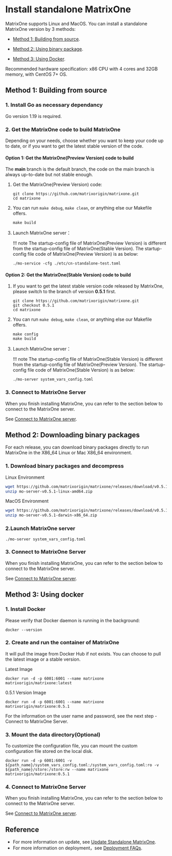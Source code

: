 # **Install standalone MatrixOne**

MatrixOne supports Linux and MacOS. You can install a standalone MatrixOne version by 3 methods:

- <p><a href="#code_source">Method 1: Building from source</a>.</p>
- <p><a href="#binary_packages">Method 2: Using binary package</a>.</p>
- <p><a href="#use_docker">Method 3: Using Docker</a>.</p>

Recommended hardware specification: x86 CPU with 4 cores and 32GB memory, with CentOS 7+ OS.

## <h2><a name="code_source">Method 1: Building from source</a></h2>

### 1. Install Go as necessary dependancy

Go version 1.19 is required.

### 2. Get the MatrixOne code to build MatrixOne

Depending on your needs, choose whether you want to keep your code up to date, or if you want to get the latest stable version of the code.

#### Option 1: Get the MatrixOne(Preview Version) code to build

The **main** branch is the default branch, the code on the main branch is always up-to-date but not stable enough.

1. Get the MatrixOne(Preview Version) code:

    ```
    git clone https://github.com/matrixorigin/matrixone.git
    cd matrixone
    ```

2. You can run `make debug`, `make clean`, or anything else our Makefile offers.

    ```
    make build
    ```

3. Launch MatrixOne server：

    !!! note
         The startup-config file of MatrixOne(Preview Version) is different from the startup-config file of MatrixOne(Stable Version). The startup-config file code of MatrixOne(Preview Version) is as below:

    ```
    ./mo-service -cfg ./etc/cn-standalone-test.toml
    ```

#### Option 2: Get the MatrixOne(Stable Version) code to build

1. If you want to get the latest stable version code released by MatrixOne, please switch to the branch of version **0.5.1** first.

    ```
    git clone https://github.com/matrixorigin/matrixone.git
    git checkout 0.5.1
    cd matrixone
    ```

2. You can run `make debug`, `make clean`, or anything else our Makefile offers.

    ```
    make config
    make build
    ```

3. Launch MatrixOne server：

    !!! note
         The startup-config file of MatrixOne(Stable Version) is different from the startup-config file of MatrixOne(Preview Version). The startup-config file code of MatrixOne(Stable Version) is as below:

    ```
    ./mo-server system_vars_config.toml
    ```

### 3. Connect to MatrixOne Server

When you finish installing MatrixOne, you can refer to the section below to connect to the MatrixOne server.

See [Connect to MatrixOne server](connect-to-matrixone-server.md).

## <h2><a name="binary_packages">Method 2: Downloading binary packages</a></h2>

For each release, you can download binary packages directly to run MatrixOne in the X86_64 Linux or Mac X86_64 environment.

### 1. Download binary packages and decompress

Linux Environment

```bash
wget https://github.com/matrixorigin/matrixone/releases/download/v0.5.1/mo-server-v0.5.1-linux-amd64.zip
unzip mo-server-v0.5.1-linux-amd64.zip
```

MacOS Environment

```bash
wget https://github.com/matrixorigin/matrixone/releases/download/v0.5.1/mo-server-v0.5.1-darwin-x86_64.zip
unzip mo-server-v0.5.1-darwin-x86_64.zip
```

### 2.Launch MatrixOne server

```
./mo-server system_vars_config.toml
```

### 3. Connect to MatrixOne Server

When you finish installing MatrixOne, you can refer to the section below to connect to the MatrixOne server.

See [Connect to MatrixOne server](connect-to-matrixone-server.md).

## <h2><a name="use_docker">Method 3: Using docker</a></h2>

### 1. Install Docker

Please verify that Docker daemon is running in the background:

```
docker --version
```

### 2. Create and run the container of MatrixOne

It will pull the image from Docker Hub if not exists. You can choose to pull the latest image or a stable version.

Latest Image

```
docker run -d -p 6001:6001 --name matrixone matrixorigin/matrixone:latest
```

0.5.1 Version Image

```
docker run -d -p 6001:6001 --name matrixone matrixorigin/matrixone:0.5.1
```

For the information on the user name and password, see the next step - Connect to MatrixOne Server.

### 3. Mount the data directory(Optional)

To customize the configuration file, you can mount the custom configuration file stored on the local disk.

```
docker run -d -p 6001:6001 -v ${path_name}/system_vars_config.toml:/system_vars_config.toml:ro -v ${path_name}/store:/store:rw --name matrixone matrixorigin/matrixone:0.5.1
```

### 4. Connect to MatrixOne Server

When you finish installing MatrixOne, you can refer to the section below to connect to the MatrixOne server.

See [Connect to MatrixOne server](connect-to-matrixone-server.md).

## Reference

- For more information on update, see [Update Standalone MatrixOne](update-standalone-matrixone.md).
- For more information on deployment，see [Deployment FAQs](../FAQs/deployment-faqs.md).

